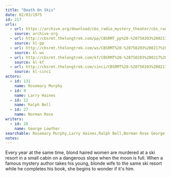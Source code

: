 ```yaml
---
title: "Death On Skis"
date: 02/03/1975
id: 217
urls: 
  - url: https://archive.org/download/cbs_radio_mystery_theater/cbs_radio_mystery_theater-0201-0250.zip/cbs_radio_mystery_theater-0201-0250%2Fcbsrmt_0217_death_on_skis.mp3
    source: archive-org
  - url: http://cbsrmt.thelongtrek.com/pp/CBSRMT_pp%20-%20750203%200217%20Death%20on%20Skis.mp3
    source: kl-pp
  - url: http://cbsrmt.thelongtrek.com/ws/CBSRMT%20-%20750203%200217%20Death%20On%20Skis_ws.mp3
    source: kl-ws
  - url: http://cbsrmt.thelongtrek.com/kf/CBSRMT%20-%20750203%200217%20Death%20On%20Skis_kf.mp3
    source: kl-kf
  - url: http://cbsrmt.thelongtrek.com/cinci/CBSRMT%20-%20750203%200217%20Death%20On%20Skis%20(rr%20800718)_cinci.mp3
    source: kl-cinci
actors:  
  - id: 131
    name: Rosemary Murphy  
  - id: 9
    name: Larry Haines  
  - id: 12
    name: Ralph Bell  
  - id: 27
    name: Norman Rose
writers:  
  - id: 28
    name: George Lowther
searchable: Rosemary Murphy,Larry Haines,Ralph Bell,Norman Rose George Lowther
notes:  
---
```

Every year at the same time, blond haired women are murdered at a ski resort in a small cabin on a dangerous slope when the moon is full. When a famous mystery author takes his young, blonde wife to the same ski resort while he completes his book, she begins to wonder if it's him.